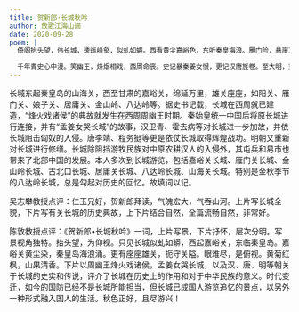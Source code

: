 ```yaml
---
title: 贺新郎·长城秋吟
author: 放歌江海山阙
date: 2020-09-28
poem: |
  倚阁抬头望，伟长城，逶迤峰壑，似虬如蟒。西看黄尘嘉峪色，东听秦皇海浪。雁门险，悬崖万丈。秋色山川眼难尽，菊花黄、山果清香散。枫似焰，重霜染。

  千年青史心中漫。笑幽王，烽烟相戏，西周命丧。史记暴秦姜女恨，更记汉唐旌卷。至大明，重来修缮。铁马鸣髇已远去，古长城、只剩游人怅。秋色好，尽情览。
---
```


长城东起秦皇岛的山海关，西至甘肃的嘉峪关，绵延万里，雄关座座，如阳关、雁门关、娘子关、居庸关、金山岭、八达岭等。据史书记载，长城在西周就已建造，“烽火戏诸侯”的典故就发生在西周周幽王时期。秦始皇统一中国后将原长城进行连接，并有“孟姜女哭长城”的故事，汉卫青、霍去病等对长城进一步加故，并依长城阻击匈奴的入侵。唐李靖、程务挺等更是依仗长城取得辉煌战功。明朝又重新对长城进行修缮。长城除阻挡游牧民族对中原农耕汉人的入侵外，其屯兵和易市也带来了北部中国的发展。本人多次到长城游览，包括嘉峪关长城、雁门关长城、金山岭长城、古北口长城、居庸关长城、八达岭长城、山海关长城。特别是金秋季节的八达岭长城，总是勾起对历史的回忆。故填词以记。

吴志攀教授点评：仁玉兄好，贺新郎拜读，气魄宏大，气吞山河。上片写长城全貌，下片写有关长城的历史典故，上下片结合自然，全篇流畅自然，非常好。

陈敦教授点评：《贺新郎•长城秋吟》一词，上片写景，下片抒怀，层次分明。写景视角独特。抬头望，为仰视。只见长城似虬如蟒，西起嘉峪关，东临秦皇岛。嘉峪关黄尘染，秦皇岛海浪涌。更有座座雄关，扼守关隘。眼难尽，是俯视。黄菊红枫，山果清香。下片以周幽王烽火戏诸侯，孟姜女哭长城，以及汉、唐、明等朝关于长城的史实和传说，评介了长城在历史上的作用和对于中华民族的意义。时代变迁，如今的国防已经不是长城所能担当，但长城已成国人游览追忆的景点，以另外一种形式融入国人的生活。秋色正好，且尽游兴！
